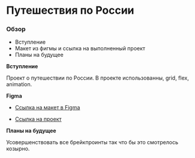 # Путешествия по России

### Обзор
* Вступление
* Макет из фигмы и ссылка на выполненный проект
* Планы на будущее

**Вступление**

Проект о путешествии по России.
В проекте использованны, grid, flex, animation.

**Figma**

* [Ссылка на макет в Figma](https://www.figma.com/file/5S2WSbEFL6awjVWJ0NWL8Q/Sprint-3_-Russia-_-desktop-mobile?node-id=28503%3A0)

* [Ссылка на проект](https://kirillbiglove.github.io/russian-travel/)

**Планы на будущее**

Усовершенствовать все брейкпроинты так что бы это смотрелось козырно.
